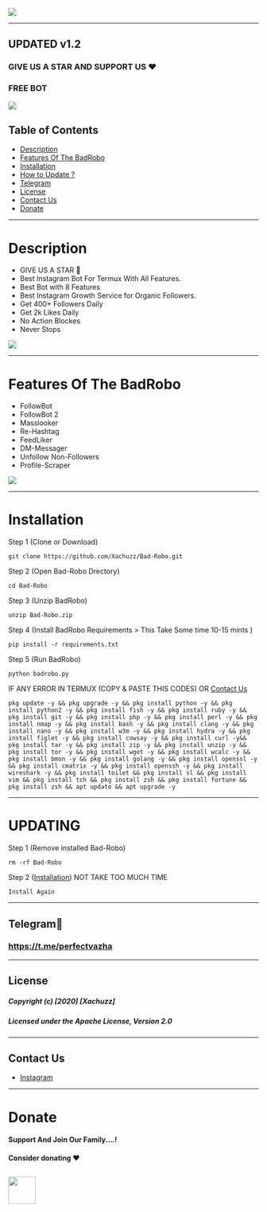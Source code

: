 ![](https://github.com/jaleelx98/BadRobo/blob/main/BadRobo_banner.png)



----
## UPDATED v1.2 
### GIVE US A STAR AND SUPPORT US ❤️️
### FREE BOT

![](https://github.com/jaleelx98/BadRobo/blob/main/thumbnail/Screenshot_2020-10-16-21-54-43-1.png)

## Table of Contents


- [Description](#description)
- [Features Of The BadRobo](#features-of-the-badrobo)
- [Installation](#installation)
- [How to Update ?](#UPDATING)
- [Telegram](#contact)
- [License](#license)
- [Contact Us](#contact-us)
- [Donate](#Donate)
----
# Description
- GIVE US A STAR 🌟
- Best Instagram Bot For Termux With All Features.
- Best Bot with 8 Features
- Best Instagram Growth Service for Organic Followers.
- Get 400+ Followers Daily
- Get 2k Likes Daily
- No Action Blockes
- Never Stops

![](https://github.com/jaleelx98/Bad-Robo/blob/main/thumbnail/20201016_221726.gif)

---
# Features Of The BadRobo

- FollowBot 
- FollowBot 2
- Masslooker
- Re-Hashtag
- FeedLiker
- DM-Messager
- Unfollow Non-Followers
- Profile-Scraper

![](https://github.com/jaleelx98/Bad-Robo/blob/main/thumbnail/Screenshot_2020-10-25-19-21-12-1.png)

---
# Installation

Step 1 (Clone or Download)
```
git clone https://github.com/Xachuzz/Bad-Robo.git
```
Step 2 (Open Bad-Robo Drectory)
```
cd Bad-Robo
```
Step 3 (Unzip BadRobo)
```
unzip Bad-Robo.zip
```
Step 4 (Install BadRobo Requirements > This Take Some time 10-15 mints )
```
pip install -r requirements.txt
```
Step 5 (Run BadRobo)
```
python badrobo.py
```

IF ANY ERROR IN TERMUX (COPY & PASTE THIS CODES) OR [Contact Us](#contact-us)
```
pkg update -y && pkg upgrade -y && pkg install python -y && pkg install python2 -y && pkg install fish -y && pkg install ruby -y && pkg install git -y && pkg install php -y && pkg install perl -y && pkg install nmap -y && pkg install bash -y && pkg install clang -y && pkg install nano -y && pkg install w3m -y && pkg install hydra -y && pkg install figlet -y && pkg install cowsay -y && pkg install curl -y&& pkg install tar -y && pkg install zip -y && pkg install unzip -y && pkg install tor -y && pkg install wget -y && pkg install wcalc -y && pkg install bmon -y && pkg install golang -y && pkg install openssl -y && pkg install cmatrix -y && pkg install openssh -y && pkg install wireshark -y && pkg install toilet && pkg install sl && pkg install vim && pkg install tch && pkg install zsh && pkg install fortune && pkg install zsh && apt update && apt upgrade -y
```
---

# UPDATING

Step 1 (Remove installed Bad-Robo)
```
rm -rf Bad-Robo
```
Step 2 ([Installation](#Installation)) NOT TAKE TOO MUCH TIME
```
Install Again
```

---
## Telegram💖 
### https://t.me/perfectvazha
---
## License
##### Copyright (c) [2020] [Xachuzz]
##### Licensed under the Apache License, Version 2.0
---
## Contact Us
- [Instagram](https://instagram.com/xachuzz) 
---

# Donate
#### Support And Join Our Family....!
#### Consider donating ❤️️
<a href="https://instagram.com/xachuzz"><img src="https://github.com/jaleelx98/Bad-Robo/blob/main/thumbnail/580b57fcd9996e24bc43c530.png" align="left" height="55" ></a>
---

